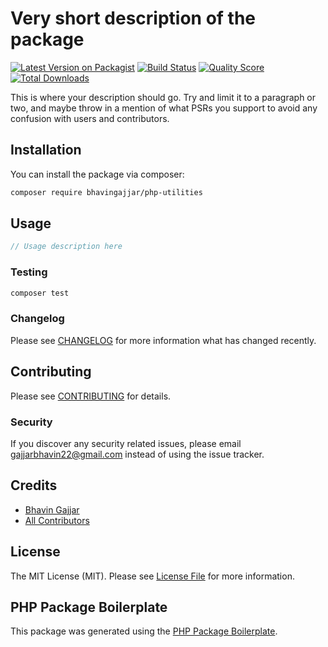# Very short description of the package

[![Latest Version on Packagist](https://img.shields.io/packagist/v/bhavingajjar/php-utilities.svg?style=flat-square)](https://packagist.org/packages/bhavingajjar/php-utilities)
[![Build Status](https://img.shields.io/travis/bhavingajjar/php-utilities/master.svg?style=flat-square)](https://travis-ci.org/bhavingajjar/php-utilities)
[![Quality Score](https://img.shields.io/scrutinizer/g/bhavingajjar/php-utilities.svg?style=flat-square)](https://scrutinizer-ci.com/g/bhavingajjar/php-utilities)
[![Total Downloads](https://img.shields.io/packagist/dt/bhavingajjar/php-utilities.svg?style=flat-square)](https://packagist.org/packages/bhavingajjar/php-utilities)

This is where your description should go. Try and limit it to a paragraph or two, and maybe throw in a mention of what PSRs you support to avoid any confusion with users and contributors.

## Installation

You can install the package via composer:

```bash
composer require bhavingajjar/php-utilities
```

## Usage

``` php
// Usage description here
```

### Testing

``` bash
composer test
```

### Changelog

Please see [CHANGELOG](CHANGELOG.md) for more information what has changed recently.

## Contributing

Please see [CONTRIBUTING](CONTRIBUTING.md) for details.

### Security

If you discover any security related issues, please email gajjarbhavin22@gmail.com instead of using the issue tracker.

## Credits

- [Bhavin Gajjar](https://github.com/bhavingajjar)
- [All Contributors](../../contributors)

## License

The MIT License (MIT). Please see [License File](LICENSE.md) for more information.

## PHP Package Boilerplate

This package was generated using the [PHP Package Boilerplate](https://laravelpackageboilerplate.com).